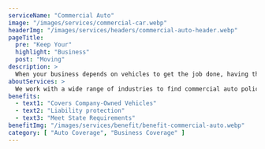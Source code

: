 ```yaml
---
serviceName: "Commercial Auto"
image: "/images/services/commercial-car.webp"
headerImg: "/images/services/headers/commercial-auto-header.webp"
pageTitle:
  pre: "Keep Your"
  highlight: "Business"
  post: "Moving"
description: >
  When your business depends on vehicles to get the job done, having the right commercial auto insurance isn’t optional — it’s essential. Moore Insurance helps Arizona business owners protect their work trucks, vans, and company vehicles with reliable coverage built to handle the risks of the road. From minor accidents to major claims, we make sure your business stays protected and on the move.
aboutServices: >
  We work with a wide range of industries to find commercial auto policies that match your daily operations. Whether you manage a single work truck or a fleet of vehicles, our team compares top-rated providers to bring you coverage that makes sense for your business. We’ll help you stay compliant, reduce downtime, and stay ready for whatever the road throws your way.
benefits:
  - text1: "Covers Company-Owned Vehicles"
  - text2: "Liability protection"
  - text3: "Meet State Requirements"
benefitImg: "/images/services/benefit/benefit-commercial-auto.webp"
category: [ "Auto Coverage", "Business Coverage" ]
---
```

